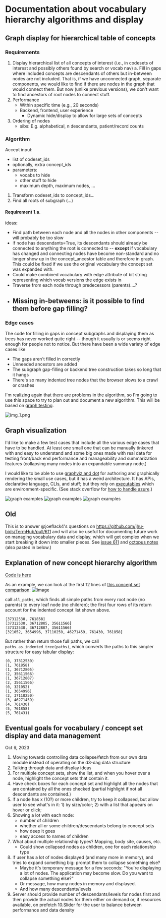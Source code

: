 # Documentation about vocabulary hierarchy algorithms and display
## Graph display for hierarchical table of concepts
### Requirements

1. Display hierarchical list of all concepts of interest (i.e., in codesets of interest and possibly others found by search or vocab nav) 
   a. Fill in gaps where included concepts are descendants of others but in-between nodes are not included. That is,
      if we have unconnected graph, separate components, we would like to find if there are nodes in the graph that would connect
      them. But now (unlike previous versions), we don't want to find ancestors of root nodes to connect stuff.
3. Performance
   - Within specific time (e.g., 20 seconds)
   - Backend, frontend, user experience
      - Dynamic hide/display to allow for large sets of concepts
4. Ordering of nodes
   - sibs: E.g. alphabetical, n descendants, patient/record counts


### Algorithm
Accept input:
   - list of codeset_ids
   - optionally, extra concept_ids
   - parameters:
     - vocabs to hide
     - other stuff to hide
     - maximum depth, maximum nodes, ...
1. Transform codeset_ids to concept_ids...
2. Find all roots of subgraph (...)

#### Requirement 1.a.
ideas:
   - Find path between each node and all the nodes in other components -- will probably be too slow
   - If node has descendants=True, its descendants should already be connected to anything the root
     is connected to -- **except** if vocabulary has changed and connecting nodes have become non-standard
     and no longer show up in the concept_ancestor table and therefore in graph. This could be fixed if
     we use the original vocabulary the concept set was expanded with.
   - Could make combined vocabulary with edge attribute of bit string representing which vocab versions the edge exists in
   - Traverse from each node through predecessors (parents)....?
   - Missing in-betweens: is it possible to find them before gap filling?
     - 

### Edge cases
The code for filling in gaps in concept subgraphs and displaying them as trees has never worked quite right -- though it usually is or seems right enough for people not to notice. But there have been a wide variety of edge cases like
- The gaps aren't filled in correctly
- Unneeded ancestors are added
- The subgraph gap-filling or backend tree construction takes so long that it hangs
- There's so many indented tree nodes that the browser slows to a crawl or crashes

I'm realizing again that there are problems in the algorithm, so I'm going to use this space to try to plan out and document a new algorithm. This will be based on [graph testing](./graph-testing.md).


![img_1.png](screen-shots/gap-filling-algorithm.png)

## Graph visualization
I'd like to make a few test cases that include all the various edge cases that have to be handled. At least one small one that can be manually tinkered with and easy to understand and some big ones made with real data for testing front/back end performance and manageability and summarization features (collapsing many nodes into an expandable summary node.)

I would like to be able to use [graphviz and dot](https://graphviz.org/) for authoring and graphically rendering the small use cases, but it has a weird architecture. It has APIs, declarative language, CLIs, and stuff; but they rely on [executables](https://graphviz.org/download/) which are environment-specific. (See stack overflow for [how to handle azure](https://stackoverflow.com/questions/76244214/how-to-fix-pygraphviz-program-dot-not-found-in-path-error-in-azure-or-gcp).)

![graph examples](./graph-examples/graph-example-simple.svg)
![graph examples](./graph-examples/graph-example-common-ancestor-roots.svg)
![graph examples](./graph-examples/graph-example-common-ancestor-nodes.svg)

## Old
This is to answer @joeflack4's questions on https://github.com/jhu-bids/TermHub/pull/611 and will also
be useful for documenting future work on managing vocabulary data and display, which will get complex
when we start breaking it down into smaller pieces. See [issue 611](https://github.com/jhu-bids/TermHub/pull/611)
and [octopus notes](https://github.com/trberg/Octopus/blob/master/Notes.md#oct-6-2023----requirements-for-multiple-concept-set-display-and-dynamic-subtree-summarization-and-loading) (also pasted in below.)

## Explanation of new concept hierarchy algorithm
[Code is here](https://github.com/jhu-bids/TermHub/blob/fixing-concept-hierarchy/backend/routes/graph.py#L43C1-L137C1)

As an example, we can look at the first 12 lines of [this concept set comparison](https://icy-ground-0416a040f.2.azurestaticapps.net/cset-comparison?codeset_ids=817711041&codeset_ids=1000020459):
![image](https://github.com/jhu-bids/TermHub/assets/1586931/d16733a0-a7e1-449b-a703-d060f13367e3)


call `all_paths`, which finds all simple paths from every root node (no parents) to every leaf node (no children);
the first four rows of its return account for the indented concept list shown above.

    [37312530, 761858]
    [37312530, 36712805, 35611566]
    [37312530, 36712807, 35611566]
    [321052, 3654996, 37110250, 46271459, 761430, 761858]

But rather than return those full paths, we call `paths_as_indented_tree(paths)`, which converts the paths
to this simpler structure for easy tabular display:

    (0, 37312530)
    (1, 761858)
    (1, 36712805)
    (2, 35611566)
    (1, 36712807)
    (2, 35611566)
    (0, 321052)
    (1, 3654996)
    (2, 37110250)
    (3, 46271459)
    (4, 761430)
    (5, 761858)
    (5, 761431)

## Eventual goals for vocabulary / concept set display and data management

Oct 6, 2023
1. Moving towards controlling data collapse/fetch from our own data module
   instead of operating on the d3-dag data structure
2. Talking through data and display ideas
3. For multiple concept sets, show the list, and when you hover over
   a node, highlight the concept sets that contain it.
4. Have check boxes for each concept set and highlight all the nodes that
   are contained by all the ones checked (partial highlight if not all
   descendants are contained.)
5. If a node has x (10?) or more children, try to keep it collapsed, but allow
   user to see what's in it: 1) by size/color; 2) with a list that appears on
   hover or click;
6. Showing a lot with each node: 
   - number of children
   - whether all or some children/descendants belong to concept sets
   - how deep it goes
   - easy access to names of children
7. What about multiple relationship types? Mapping, body site, causes, etc.
   - Could show collapsed nodes as children, one for each relationship type
8. If user has a lot of nodes displayed (and many more in memory), and tries
   to expand something big: prompt them to collapse something else?
   - Maybe it's temporary message for a few seconds: "You're displaying a lot of
     nodes. The application may become slow. Do you want to collapse something else?"
   - Or message, how many nodes in memory and displayed.
   - And how many descendants/levels
9. Server should provide number of descendants/levels for nodes first
   and then provide the actual nodes for them either on demand or, if
   resources available, on prefetch
10.Slider for the user to balance between performance and data density
